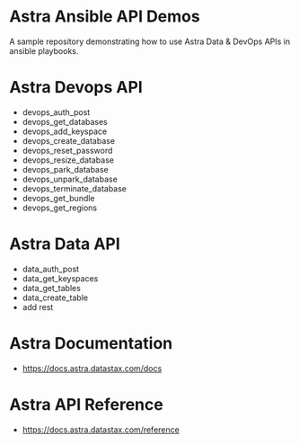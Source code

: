 # Astra Ansible API Demos
A sample repository demonstrating how to use Astra Data & DevOps APIs in ansible playbooks.

# Astra Devops API
- devops_auth_post
- devops_get_databases
- devops_add_keyspace
- devops_create_database
- devops_reset_password
- devops_resize_database
- devops_park_database
- devops_unpark_database
- devops_terminate_database
- devops_get_bundle
- devops_get_regions

# Astra Data API
- data_auth_post
- data_get_keyspaces
- data_get_tables
- data_create_table
- add rest

# Astra Documentation
- https://docs.astra.datastax.com/docs

# Astra API Reference
- https://docs.astra.datastax.com/reference